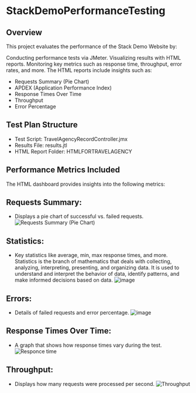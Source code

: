 # StackDemoPerformanceTesting 

## Overview
This project evaluates the performance of the Stack Demo Website by:

Conducting performance tests via JMeter.
Visualizing results with HTML reports.
Monitoring key metrics such as response time, throughput, error rates, and more.
The HTML reports include insights such as:
- Requests Summary (Pie Chart)
- APDEX (Application Performance Index)
- Response Times Over Time
- Throughput
- Error Percentage
## Test Plan Structure
- Test Script: TravelAgencyRecordController.jmx
- Results File: results.jtl
- HTML Report Folder: HTMLFORTRAVELAGENCY

 ## Performance Metrics Included
The HTML dashboard provides insights into the following metrics:

## Requests Summary:
- Displays a pie chart of successful vs. failed requests.
![Requests Summary (Pie Chart)](https://github.com/user-attachments/assets/f41eff9b-434c-4b28-8ed4-bffa51e32666)

## Statistics:
- Key statistics like average, min, max response times, and more. Statistics is the branch of mathematics that deals with collecting, analyzing, interpreting, presenting, and organizing data. It is used to understand and interpret the behavior of data, identify patterns, and make informed decisions based on data.
![image](https://github.com/user-attachments/assets/a7eddafa-c978-422b-8fe9-e5ea7dac79ba)

## Errors:
- Details of failed requests and error percentage.
![image](https://github.com/user-attachments/assets/bd6e5597-dcc0-471a-9596-4527f6239c09)

## Response Times Over Time:
- A graph that shows how response times vary during the test.
![Responce time](https://github.com/user-attachments/assets/ce8e2ab8-3a3a-4649-b815-87668569d341)

## Throughput:
- Displays how many requests were processed per second.
![Throughput](https://github.com/user-attachments/assets/3364f792-ce65-47e5-bd31-f8f6d090642c)


